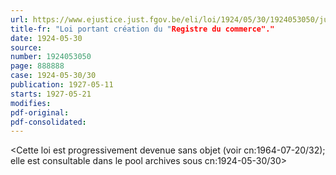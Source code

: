 ```yaml
---
url: https://www.ejustice.just.fgov.be/eli/loi/1924/05/30/1924053050/justel
title-fr: "Loi portant création du "Registre du commerce"."
date: 1924-05-30
source:
number: 1924053050
page: 888888
case: 1924-05-30/30
publication: 1927-05-11
starts: 1927-05-21
modifies:
pdf-original:
pdf-consolidated:
---
```


<Cette loi est progressivement devenue sans objet (voir cn:1964-07-20/32); elle est consultable dans le pool archives sous cn:1924-05-30/30>
